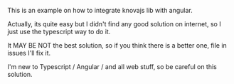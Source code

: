This is an example on how to integrate knovajs lib with angular. 

Actually, its quite easy but I didn't find any good solution on internet, so I just use the typescript way to do it.

It MAY BE NOT the best solution, so if you think there is a better one, file in issues I'll fix it.

I'm new to Typescript / Angular / and all web stuff, so be careful on this solution.